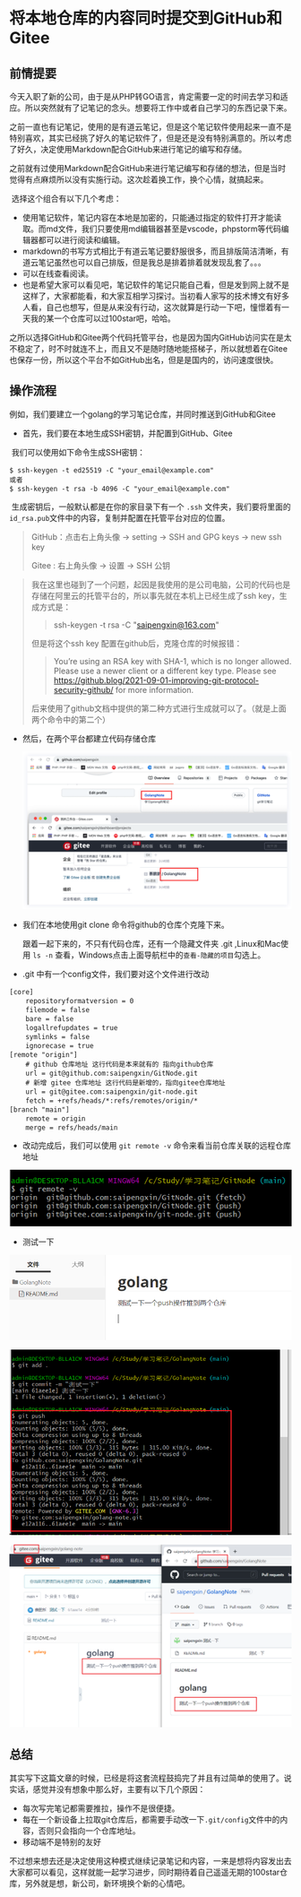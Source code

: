 # 将本地仓库的内容同时提交到GitHub和Gitee

## 前情提要

​		今天入职了新的公司，由于是从PHP转GO语言，肯定需要一定的时间去学习和适应。所以突然就有了记笔记的念头。想要将工作中或者自己学习的东西记录下来。

​		之前一直也有记笔记，使用的是有道云笔记，但是这个笔记软件使用起来一直不是特别喜欢，其实已经挑了好久的笔记软件了，但是还是没有特别满意的。所以考虑了好久，决定使用Markdown配合GitHub来进行笔记的编写和存储。

​		之前就有过使用Markdown配合GitHub来进行笔记编写和存储的想法，但是当时觉得有点麻烦所以没有实施行动。这次趁着换工作，换个心情，就搞起来。

​		选择这个组合有以下几个考虑：

- 使用笔记软件，笔记内容在本地是加密的，只能通过指定的软件打开才能读取。而md文件，我们只要使用md编辑器甚至是vscode，phpstorm等代码编辑器都可以进行阅读和编辑。
- markdown的书写方式相比于有道云笔记要舒服很多，而且排版简洁清晰，有道云笔记虽然也可以自己排版，但是我总是排着排着就发现乱套了。。。
- 可以在线查看阅读。
- 也是希望大家可以看见吧，笔记软件的笔记只能自己看，但是发到网上就不是这样了，大家都能看，和大家互相学习探讨。当初看人家写的技术博文有好多人看，自己也想写，但是从来没有行动，这次就算是行动一下吧，憧憬着有一天我的某一个仓库可以过100star吧，哈哈。

​		之所以选择GitHub和Gitee两个代码托管平台，也是因为国内GitHub访问实在是太不稳定了，时不时就连不上，而且又不是随时随地能搭梯子，所以就想着在Gitee也保存一份，所以这个平台不如GitHub出名，但是是国内的，访问速度很快。



## 操作流程

​		例如，我们要建立一个golang的学习笔记仓库，并同时推送到GitHub和Gitee

- 首先，我们要在本地生成SSH密钥，并配置到GitHub、Gitee

​		我们可以使用如下命令生成SSH密钥：

```
$ ssh-keygen -t ed25519 -C "your_email@example.com"
或者
$ ssh-keygen -t rsa -b 4096 -C "your_email@example.com"
```

​		生成密钥后，一般默认都是在你的家目录下有一个 `.ssh` 文件夹，我们要将里面的 ` id_rsa.pub`文件中的内容，复制并配置在托管平台对应的位置。

> GitHub：点击右上角头像 -> setting -> SSH and GPG keys -> new ssh key
>
> Gitee : 右上角头像 -> 设置 -> SSH 公钥

> 我在这里也碰到了一个问题，起因是我使用的是公司电脑，公司的代码也是存储在阿里云的托管平台的，所以事先就在本机上已经生成了ssh key，生成方式是：
>
> > ssh-keygen -t rsa -C "saipengxin@163.com"
>
> 但是将这个ssh key 配置在github后，克隆仓库的时候报错：
>
> >  You’re using an RSA key with SHA-1, which is no longer allowed. Please use a newer client or a different key type.
> > Please see https://github.blog/2021-09-01-improving-git-protocol-security-github/ for more information.
>
> 后来使用了github文档中提供的第二种方式进行生成就可以了。（就是上面两个命令中的第二个）

- 然后，在两个平台都建立代码存储仓库

  ![image-20220330233254061](assets/image-20220330233254061.png)

- 我们在本地使用git clone 命令将github的仓库个克隆下来。

  跟着一起下来的，不只有代码仓库，还有一个隐藏文件夹 .git ,Linux和Mac使用 `ls -n` 查看，Windows点击上面导航栏中的`查看-隐藏的项目`勾选上。



- .git 中有一个config文件，我们要对这个文件进行改动

```
[core]
	repositoryformatversion = 0
	filemode = false
	bare = false
	logallrefupdates = true
	symlinks = false
	ignorecase = true
[remote "origin"]
    # github 仓库地址 这行代码是本来就有的 指向github仓库
	url = git@github.com:saipengxin/GitNode.git
	# 新增 gitee 仓库地址 这行代码是新增的，指向gitee仓库地址
	url = git@gitee.com:saipengxin/git-node.git
	fetch = +refs/heads/*:refs/remotes/origin/*
[branch "main"]
	remote = origin
	merge = refs/heads/main
```

- 改动完成后，我们可以使用 `git remote -v` 命令来看当前仓库关联的远程仓库地址

![image-20220331100155456](assets/image-20220331100155456.png)

- 测试一下

![image-20220331100259776](assets/image-20220331100259776.png)

![image-20220331100420321](assets/image-20220331100420321.png)

![image-20220331100814191](assets/image-20220331100814191.png)



## 总结

​		其实写下这篇文章的时候，已经是将这套流程鼓捣完了并且有过简单的使用了。说实话，感觉并没有想象中那么好，主要有以下几个原因：

- 每次写完笔记都需要推拉，操作不是很便捷。
- 每在一个新设备上拉取git仓库后，都需要手动改一下`.git/config`文件中的内容，否则只会指向一个仓库地址。
- 移动端不是特别的友好

​		不过想来想去还是决定使用这种模式继续记录笔记和内容，一来是想将内容发出去大家都可以看见，这样就能一起学习进步，同时期待着自己遥遥无期的100star仓库，另外就是想，新公司，新环境换个新的心情吧。